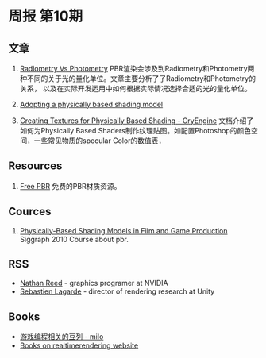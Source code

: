 # 周报 第10期

## 文章

1. [Radiometry Vs Photometry](http://www.reedbeta.com/blog/radiometry-versus-photometry/)
    PBR渲染会涉及到Radiometry和Photometry两种不同的关于光的量化单位。文章主要分析了了Radiometry和Photometry的关系，
    以及在实际开发运用中如何根据实际情况选择合适的光的量化单位。

2. [Adopting a physically based shading model](https://seblagarde.wordpress.com/2011/08/17/hello-world/)
3. [Creating Textures for Physically Based Shading - CryEngine](https://docs.cryengine.com/display/SDKDOC2/Creating+Textures+for+Physically+Based+Shading)
     文档介绍了如何为Physically Based Shaders制作纹理贴图。如配置Photoshop的颜色空间，一些常见物质的specular Color的数值表，

## Resources

1. [Free PBR](https://freepbr.com/)
    免费的PBR材质资源。

## Cources

1. [Physically-Based Shading Models in Film and Game Production](http://renderwonk.com/publications/s2010-shading-course/)
     Siggraph 2010 Course about pbr.

## RSS

* [Nathan Reed](http://www.reedbeta.com/feed/) - graphics programer at NVIDIA
* [Sebastien Lagarde](https://seblagarde.wordpress.com/feed/) - director of rendering research at Unity

## Books

* [游戏编程相关的豆列 - milo](https://www.douban.com/doulist/1474722/)
* [Books on realtimerendering website](http://www.realtimerendering.com/books.html)